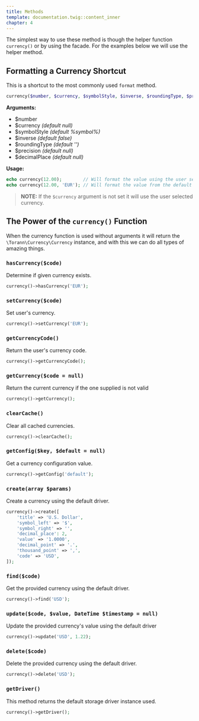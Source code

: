 ```yaml
---
title: Methods
template: documentation.twig::content_inner
chapter: 4
---
```

The simplest way to use these method is though the helper function `currency()` or by using the facade. For the examples below we will use the helper method.

## Formatting a Currency Shortcut

This is a shortcut to the most commonly used `format` method.

```php
currency($number, $currency, $symbolStyle, $inverse, $roundingType, $precision, $decimalPlace)
```

**Arguments:**

- $number
- $currency _(default null)_
- $symbolStyle _(default %symbol%)_
- $inverse _(default false)_
- $roundingType _(default '')_
- $precision _(default null)_
- $decimalPlace _(default null)_

**Usage:**

```php
echo currency(12.00);        // Will format the value using the user selected currency
echo currency(12.00, 'EUR'); // Will format the value from the default currency to EUR
```

> **NOTE:** If the `$currency` argument is not set it will use the user selected currency.

## The Power of the `currency()` Function

When the currency function is used without arguments it will return the `\Torann\Currency\Currency` instance, and with this we can do all types of amazing things.

### `hasCurrency($code)`

Determine if given currency exists.

```php
currency()->hasCurrency('EUR');
```

### `setCurrency($code)`

Set user's currency.

```php
currency()->setCurrency('EUR');
```

### `getCurrencyCode()`

Return the user's currency code.

```php
currency()->getCurrencyCode();
```

### `getCurrency($code = null)`

Return the current currency if the one supplied is not valid

```php
currency()->getCurrency();
```

### `clearCache()`

Clear all cached currencies.

```php
currency()->clearCache();
```

### `getConfig($key, $default = null)`

Get a currency configuration value.

```php
currency()->getConfig('default');
```

### `create(array $params)`

Create a currency using the default driver.

```php
currency()->create([
    'title' => 'U.S. Dollar',
    'symbol_left' => '$',
    'symbol_right' => '',
    'decimal_place': 2,
    'value' => '1.0000',
    'decimal_point' => '.',
    'thousand_point' => ',',
    'code' => 'USD',
]);
```

### `find($code)`

Get the provided currency using the default driver.

```php
currency()->find('USD');
```

### `update($code, $value, DateTime $timestamp = null)`

Update the provided currency's value using the default driver

```php
currency()->update('USD', 1.22);
```

### `delete($code)`

Delete the provided currency using the default driver.

```php
currency()->delete('USD');
```

### `getDriver()`

This method returns the default storage driver instance used.

```php
currency()->getDriver();
```